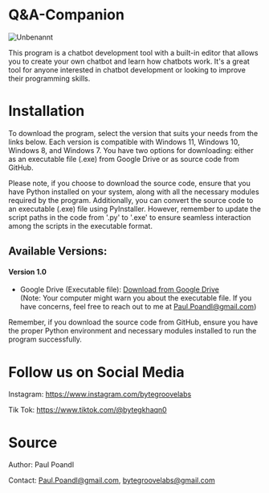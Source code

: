 # Q&A-Companion

![Unbenannt](https://github.com/PaulPoandl/Q-A-Companion/assets/75140549/27054bfb-2a70-4208-a10e-ff1e1030185c)

This program is a chatbot development tool with a built-in editor that allows you to create your own chatbot and learn how chatbots work. It's a great tool for anyone interested in chatbot development or looking to improve their programming skills.

# Installation

To download the program, select the version that suits your needs from the links below. Each version is compatible with Windows 11, Windows 10, Windows 8, and Windows 7. You have two options for downloading: either as an executable file (.exe) from Google Drive or as source code from GitHub.

Please note, if you choose to download the source code, ensure that you have Python installed on your system, along with all the necessary modules required by the program. Additionally, you can convert the source code to an executable (.exe) file using PyInstaller. However, remember to update the script paths in the code from '.py' to '.exe' to ensure seamless interaction among the scripts in the executable format.

## Available Versions:

#### Version 1.0
- Google Drive (Executable file): [Download from Google Drive]( https://drive.google.com/file/d/1XLTWOjnlRMsyAMysQrFUkct0ufseRi_5/view?usp=sharing)  
  (Note: Your computer might warn you about the executable file. If you have concerns, feel free to reach out to me at Paul.Poandl@gmail.com)

Remember, if you download the source code from GitHub, ensure you have the proper Python environment and necessary modules installed to run the program successfully.

# Follow us on Social Media

Instagram: https://www.instagram.com/bytegroovelabs

Tik Tok: https://www.tiktok.com/@bytegkhaqn0

# Source

Author: Paul Poandl

Contact: Paul.Poandl@gmail.com, bytegroovelabs@gmail.com
